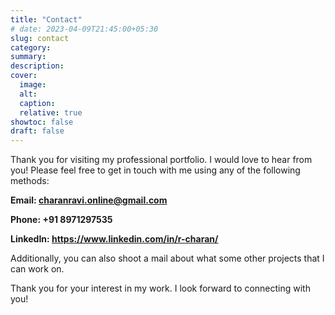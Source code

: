 ```yaml
---
title: "Contact"
# date: 2023-04-09T21:45:00+05:30
slug: contact
category:
summary:
description: 
cover:
  image:
  alt:
  caption: 
  relative: true
showtoc: false
draft: false
---
```


Thank you for visiting my professional portfolio. I would love to hear from you! Please feel free to get in touch with me using any of the following methods:

**Email: charanravi.online@gmail.com**

**Phone: +91 8971297535**

**LinkedIn: https://www.linkedin.com/in/r-charan/**

Additionally, you can also shoot a mail about what some other projects that I can work on.

Thank you for your interest in my work. I look forward to connecting with you!

